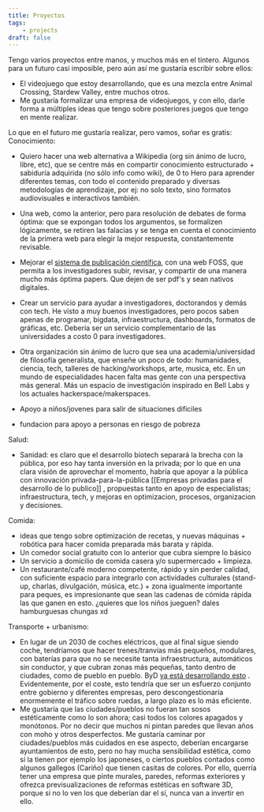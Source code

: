 ```yaml
---
title: Proyectos
tags: 
    - projects
draft: false
---
```


Tengo varios proyectos entre manos, y muchos más en el tintero. Algunos para un futuro casi imposible, pero aún así me gustaría escribir sobre ellos:

- El videojuego que estoy desarrollando, que es una mezcla entre Animal Crossing, Stardew Valley, entre muchos otros.
- Me gustaría formalizar una empresa de videojuegos, y con ello, darle forma a múltiples ideas que tengo sobre posteriores juegos que tengo en mente realizar.

Lo que en el futuro me gustaría realizar, pero vamos, soñar es gratis:   
Conocimiento:   
- Quiero hacer una web alternativa a Wikipedia (org sin ánimo de lucro, libre, etc), que se centre más en compartir conocimiento estructurado + sabiduría adquirida (no sólo info como wiki), de 0 to Hero para aprender diferentes temas, con todo el contenido preparado y diversas metodologías de aprendizaje, por ej: no solo texto, sino formatos audiovisuales e interactivos también.   
- Una web, como la anterior, pero para resolución de debates de forma óptima: que se expongan todos los argumentos, se formalizen lógicamente, se retiren las falacias y se tenga en cuenta el conocimiento de la primera web para elegir la mejor respuesta, constantemente revisable.   
- Mejorar el [sistema de publicación científica](Ensayos/publicaciones-cientificas.md), con una web FOSS, que permita a los investigadores subir, revisar, y compartir de una manera mucho más óptima papers. Que dejen de ser pdf's y sean nativos digitales.   
- Crear un servicio para ayudar a investigadores, doctorandos y demás con tech. He visto a muy buenos investigadores, pero pocos saben apenas de programar, bigdata, infraestructura, dashboards, formatos de gráficas, etc. Debería ser un servicio complementario de las universidades a costo 0 para investigadores.
- Otra organización sin ánimo de lucro que sea una academia/universidad de filosofía generalista, que enseñe un poco de todo: humanidades, ciencia, tech, talleres de hacking/workshops, arte, musica, etc. En un mundo de especialidades hacen falta mas gente con una perspectiva más general. Más un espacio de investigación inspirado en Bell Labs y los actuales hackerspace/makerspaces.

- Apoyo a niños/jovenes para salir de situaciones dificiles
- fundacion para apoyo a personas en riesgo de pobreza

Salud:  
- Sanidad: es claro que el desarrollo biotech separará la brecha con la pública, por eso hay tanta inversión en la privada; por lo que en una clara visión de aprovechar el momento, habría que apoyar a la pública con innovación privada-para-la-pública [[Empresas privadas para el desarrollo de lo publico]] , propuestas tanto en apoyo de especialistas; infraestructura, tech, y mejoras en optimizacion, procesos, organizacion y decisiones.

Comida:  
- ideas que tengo sobre optimización de recetas, y nuevas máquinas + robótica para hacer comida preparada más barata y rápida.
- Un comedor social gratuito con lo anterior que cubra siempre lo básico
- Un servicio a domicilio de comida casera y/o supermercado + limpieza.
- Un restaurante/café moderno competente, rápido y sin perder calidad, con suficiente espacio para integrarlo con actividades culturales (stand-up, charlas, divulgación, música, etc.) + zona igualmente importante para peques, es impresionante que sean las cadenas de cómida rápida las que ganen en esto. ¿quieres que los niños jueguen? dales hamburguesas chungas xd   

Transporte + urbanismo:   
- En lugar de un 2030 de coches eléctricos, que al final sigue siendo coche, tendríamos que hacer trenes/tranvías más pequeños, modulares, con baterías para que no se necesite tanta infraestructura, automáticos sin conductor, y que cubran zonas más pequeñas, tanto dentro de ciudades, como de pueblo en pueblo. ByD [ya está desarrollando esto](https://espanol.cgtn.com/news/2024-10-07/1843103100400832514/index.html) . Evidentemente, por el coste, esto tendría que ser un esfuerzo conjunto entre gobierno y diferentes empresas, pero descongestionaría enormemente el tráfico sobre ruedas, a largo plazo es lo más eficiente.
- Me gustaría que las ciudades/pueblos no fueran tan sosos estéticamente como lo son ahora; casi todos los colores apagados y monótonos. Por no decir que muchos ni pintan paredes que llevan años con moho y otros desperfectos. Me gustaría caminar por ciudades/pueblos más cuidados en ese aspecto, deberían encargarse ayuntamientos de esto, pero no hay mucha sensibilidad estética, como sí la tienen por ejemplo los japoneses, o ciertos pueblos contados como algunos gallegos (Cariño) que tienen casitas de colores. Por ello, querría tener una empresa que pinte murales, paredes, reformas exteriores y ofrezca previsualizaciones de reformas estéticas en software 3D, porque si no lo ven los que deberían dar el sí, nunca van a invertir en ello.